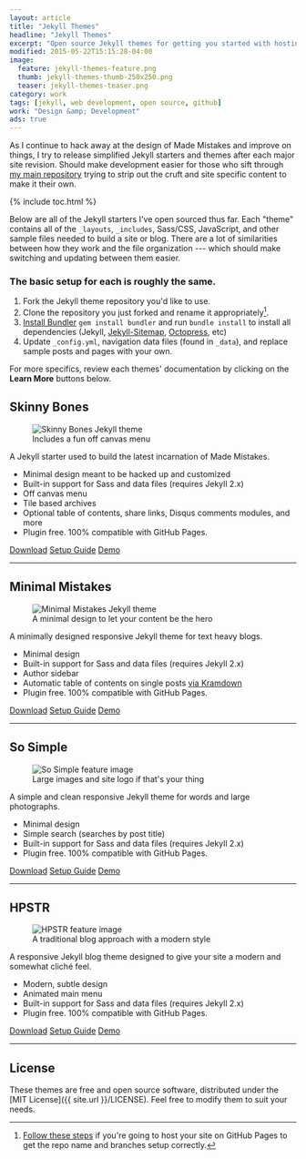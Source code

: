 ```yaml
---
layout: article
title: "Jekyll Themes"
headline: "Jekyll Themes"
excerpt: "Open source Jekyll themes for getting you started with hosting a blog on GitHub Pages for free."
modified: 2015-05-22T15:15:28-04:00
image: 
  feature: jekyll-themes-feature.png
  thumb: jekyll-themes-thumb-250x250.png
  teaser: jekyll-themes-teaser.png
category: work
tags: [jekyll, web development, open source, github]
work: "Design &amp; Development"
ads: true
---
```


As I continue to hack away at the design of Made Mistakes and improve on things, I try to release simplified Jekyll starters and themes after each major site revision. Should make development easier for those who sift through [my main repository](https://github.com/mmistakes/made-mistakes-jekyll) trying to strip out the cruft and site specific content to make it their own.

{% include toc.html %}

Below are all of the Jekyll starters I've open sourced thus far. Each "theme" contains all of the `_layouts`, `_includes`, Sass/CSS, JavaScript, and other sample files needed to build a site or blog. There are a lot of similarities between how they work and the file organization --- which should make switching and updating between them easier.

### The basic setup for each is roughly the same.

1. Fork the Jekyll theme repository you'd like to use.
2. Clone the repository you just forked and rename it appropriately[^github-pages].
3. [Install Bundler](http://bundler.io) `gem install bundler` and run `bundle install` to install all dependencies (Jekyll, [Jekyll-Sitemap](https://github.com/jekyll/jekyll-sitemap), [Octopress](https://github.com/octopress/octopress), etc)
4. Update `_config.yml`, navigation data files (found in `_data`), and replace sample posts and pages with your own.

[^github-pages]: [Follow these steps](http://jekyllrb.com/docs/github-pages/) if you're going to host your site on GitHub Pages to get the repo name and branches setup correctly.

For more specifics, review each themes' documentation by clicking on the **Learn More** buttons below.

## Skinny Bones

<figure>
	<img src="{{ site.url }}/images/skinny-bones-preview-feature.png" alt="Skinny Bones Jekyll theme">
	<figcaption>Includes a fun off canvas menu</figcaption> 
</figure>

A Jekyll starter used to build the latest incarnation of Made Mistakes.

* Minimal design meant to be hacked up and customized
* Built-in support for Sass and data files (requires Jekyll 2.x)
* Off canvas menu
* Tile based archives
* Optional table of contents, share links, Disqus comments modules, and more
* Plugin free. 100% compatible with GitHub Pages.

<div markdown="0">
	<a href="https://github.com/mmistakes/skinny-bones-jekyll/archive/master.zip" class="btn-info"><i class="fa fa-download"></i> Download</a>
	<a href="https://mmistakes.github.io/skinny-bones-jekyll/getting-started/" class="btn"><i class="fa fa-question-circle"></i> Setup Guide</a>
  <a href="https://mmistakes.github.io/skinny-bones-jekyll/" class="btn">Demo</a>
</div>

---

## Minimal Mistakes

<figure>
	<img src="{{ site.url }}/images/minimal-mistakes-theme-feature.png" alt="Minimal Mistakes Jekyll theme">
	<figcaption>A minimal design to let your content be the hero</figcaption>
</figure>

A minimally designed responsive Jekyll theme for text heavy blogs.

* Minimal design
* Built-in support for Sass and data files (requires Jekyll 2.x)
* Author sidebar
* Automatic table of contents on single posts [via Kramdown](http://kramdown.gettalong.org/converter/html.html#toc)
* Plugin free. 100% compatible with GitHub Pages.

<div markdown="0">
	<a href="https://github.com/mmistakes/minimal-mistakes/archive/master.zip" class="btn-info"><i class="fa fa-download"></i> Download</a>
	<a href="https://mmistakes.github.io/minimal-mistakes/theme-setup/" class="btn"><i class="fa fa-question-circle"></i> Setup Guide</a>
  <a href="https://mmistakes.github.io/minimal-mistakes" class="btn">Demo</a>
</div>

---

## So Simple

<figure>
	<img src="{{ site.url }}/images/so-simple-theme-feature-2015.png" alt="So Simple feature image">
	<figcaption>Large images and site logo if that's your thing</figcaption>
</figure>

A simple and clean responsive Jekyll theme for words and large photographs.

* Minimal design
* Simple search (searches by post title)
* Built-in support for Sass and data files (requires Jekyll 2.x)
* Plugin free. 100% compatible with GitHub Pages.

<div markdown="0">
	<a href="https://github.com/mmistakes/so-simple-theme/archive/master.zip" class="btn-info"><i class="fa fa-download"></i> Download</a>
	<a href="https://mmistakes.github.io/so-simple-theme/theme-setup/" class="btn"><i class="fa fa-question-circle"></i> Setup Guide</a>
  <a href="https://mmistakes.github.io/so-simple-theme" class="btn">Demo</a>
</div>

---

## HPSTR

<figure>
	<img src="{{ site.url }}/images/hpstr-preview-feature-2015.png" alt="HPSTR feature image">
	<figcaption>A traditional blog approach with a modern style</figcaption>
</figure>

A responsive Jekyll blog theme designed to give your site a modern and somewhat cliché feel.

* Modern, subtle design
* Animated main menu
* Built-in support for Sass and data files (requires Jekyll 2.x)
* Plugin free. 100% compatible with GitHub Pages.

<div markdown="0">
	<a href="https://github.com/mmistakes/hpstr-jekyll-theme/archive/master.zip" class="btn-info"><i class="fa fa-download"></i> Download</a>
	<a href="https://mmistakes.github.io/hpstr-jekyll-theme/theme-setup/" class="btn"><i class="fa fa-question-circle"></i> Setup Guide</a>
  <a href="https://mmistakes.github.io/hpstr-jekyll-theme/" class="btn">Demo</a>
</div>

---

## License

These themes are free and open source software, distributed under the [MIT License]({{ site.url }}/LICENSE). Feel free to modify them to suit your needs.
